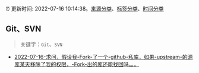 :alarm_clock: 更新时间: 2022-07-16 10:14:38。[来源分类](../README.md)、[标签分类](../TAGS.md)、[时间分类](../TIMELINE.md)

## Git、SVN


> 关键字：`Git`、`SVN`



- [2022-07-16-求问，假设我-Fork-了一个-github-私库，如果-upstream-的源库某天移除了我的权限，-Fork-出的库还能找回吗。。。](https://www.v2ex.com/t/866636) 